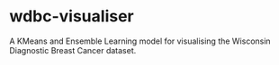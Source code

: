 # wdbc-visualiser
A KMeans and Ensemble Learning model for visualising the Wisconsin Diagnostic Breast Cancer dataset.
